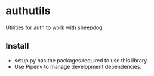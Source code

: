 # authutils
Utilities for auth to work with sheepdog

Install
---

- setup.py has the packages required to use this library.
- Use Pipenv to manage development dependencies.
